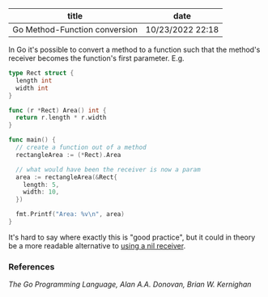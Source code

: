 | title | date |
|---|---|
| Go Method-Function conversion | 10/23/2022 22:18 |

In Go it's possible to convert a method to a function such that the method's 
receiver becomes the function's first parameter. E.g.

```Go
type Rect struct {
  length int
  width int
}

func (r *Rect) Area() int {
  return r.length * r.width
}

func main() {
  // create a function out of a method
  rectangleArea := (*Rect).Area

  // what would have been the receiver is now a param
  area := rectangleArea(&Rect{
    length: 5,
    width: 10,
  })

  fmt.Printf("Area: %v\n", area)
}
```

It's hard to say where exactly this is "good practice", but it could in theory
be a more readable alternative to [using a nil receiver](1666441916.md).

### References
_The Go Programming Language, Alan A.A. Donovan, Brian W. Kernighan_

